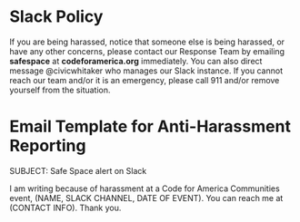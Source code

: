 # Slack Policy
If you are being harassed, notice that someone else is being harassed, or have any other concerns, please contact our Response Team by emailing **safespace** at **codeforamerica.org** immediately. You can also direct message @civicwhitaker who manages our Slack instance. 
If you cannot reach our team and/or it is an emergency, please call 911 and/or remove yourself from the situation.

# Email Template for Anti-Harassment Reporting
SUBJECT: Safe Space alert on Slack

I am writing because of harassment at a Code for America Communities event, (NAME, SLACK CHANNEL, DATE OF EVENT). 
You can reach me at (CONTACT INFO). Thank you.
